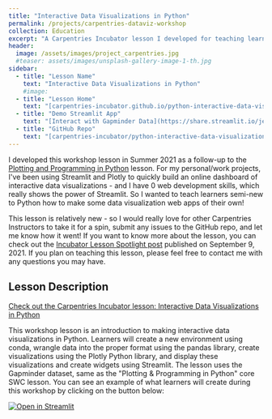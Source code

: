```yaml
---
title: "Interactive Data Visualizations in Python"
permalink: /projects/carpentries-dataviz-workshop
collection: Education
excerpt: "A Carpentries Incubator lesson I developed for teaching learners how to create interactive data visualizations in Python."
header:
  image: /assets/images/project_carpentries.jpg
  #teaser: assets/images/unsplash-gallery-image-1-th.jpg
sidebar:
  - title: "Lesson Name"
    text: "Interactive Data Visualizations in Python"
    #image:
  - title: "Lesson Home"
    text: "[carpentries-incubator.github.io/python-interactive-data-visualizations](https://carpentries-incubator.github.io/python-interactive-data-visualizations/)"
  - title: "Demo Streamlit App"
    text: "[Interact with Gapminder Data](https://share.streamlit.io/jenna-jordan/interact-with-gapminder-data-app/main/app.py)"
  - title: "GitHub Repo"
    text: "[carpentries-incubator/python-interactive-data-visualizations/](https://github.com/carpentries-incubator/python-interactive-data-visualizations/)"
---
```


I developed this workshop lesson in Summer 2021 as a follow-up to the [Plotting and Programming in Python](http://swcarpentry.github.io/python-novice-gapminder/) lesson. For my personal/work projects, I've been using Streamlit and Plotly to quickly build an online dashboard of interactive data visualizations - and I have 0 web development skills, which really shows the power of Streamlit. So I wanted to teach learners semi-new to Python how to make some data visualization web apps of their own!

This lesson is relatively new - so I would really love for other Carpentries Instructors to take it for a spin, submit any issues to the GitHub repo, and let me know how it went! If you want to know more about the lesson, you can check out the [Incubator Lesson Spotlight post](https://carpentries.org/blog/2021/09/incubator-lesson-data-visualization-python/) published on September 9, 2021. If you plan on teaching this lesson, please feel free to contact me with any questions you may have.

## Lesson Description

[Check out the Carpentries Incubator lesson: Interactive Data Visualizations in Python](https://carpentries-incubator.github.io/python-interactive-data-visualizations/)

This workshop lesson is an introduction to making interactive data visualizations in Python. Learners will create a new environment using conda, wrangle data into the proper format using the pandas library, create visualizations using the Plotly Python library, and display these visualizations and create widgets using Streamlit. The lesson uses the Gapminder dataset, same as the "Plotting & Programming in Python" core SWC lesson. You can see an example of what learners will create during this workshop by clicking on the button below:

[![Open in Streamlit](https://static.streamlit.io/badges/streamlit_badge_black_white.svg)](https://share.streamlit.io/jenna-jordan/interact-with-gapminder-data-app/main/app.py)